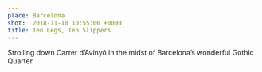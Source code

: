 ```yaml
---
place: Barcelona
shot:  2018-11-10 10:55:06 +0000
title: Ten Legs, Ten Slippers
---
```


Strolling down Carrer d’Avinyó in the midst of Barcelona’s wonderful Gothic Quarter.
